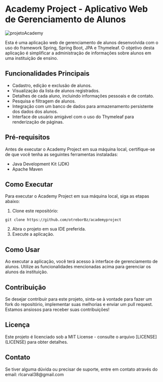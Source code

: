 <h1>Academy Project - Aplicativo Web de Gerenciamento de Alunos</h1>

![projetoAcademy](https://github.com/otreborBz/CRUD-Java/assets/116233666/33a8d412-a48d-42db-9b49-0ec07edf21b1)


<p>Esta é uma aplicação web de gerenciamento de alunos desenvolvida com o uso do framework Spring, Spring Boot, JPA e Thymeleaf. O objetivo desta aplicação é simplificar a administração de informações sobre alunos em uma instituição de ensino.</p>

<h2>Funcionalidades Principais</h2>

<ul>
    <li>Cadastro, edição e exclusão de alunos.</li>
    <li>Visualização da lista de alunos registrados.</li>
    <li>Detalhes de cada aluno, incluindo informações pessoais e de contato.</li>
    <li>Pesquisa e filtragem de alunos.</li>
    <li>Integração com um banco de dados para armazenamento persistente dos dados dos alunos.</li>
    <li>Interface de usuário amigável com o uso do Thymeleaf para renderização de páginas.</li>
</ul>

<h2>Pré-requisitos</h2>

<p>Antes de executar o Academy Project em sua máquina local, certifique-se de que você tenha as seguintes ferramentas instaladas:</p>

<ul>
    <li>Java Development Kit (JDK)</li>
    <li>Apache Maven</li>
</ul>

<h2>Como Executar</h2>

<p>Para executar o Academy Project em sua máquina local, siga as etapas abaixo:</p>

<ol>
    <li>Clone este repositório:</li>
</ol>

<pre><code>git clone https://github.com/otreborBz/academyproject</code></pre>

<ol start="2">
    <li>Abra o projeto em sua IDE preferida.</li>
    <li>Execute a aplicação.</li>
</ol>

<h2>Como Usar</h2>

<p>Ao executar a aplicação, você terá acesso à interface de gerenciamento de alunos. Utilize as funcionalidades mencionadas acima para gerenciar os alunos da instituição.</p>

<h2>Contribuição</h2>

<p>Se desejar contribuir para este projeto, sinta-se à vontade para fazer um fork do repositório, implementar suas melhorias e enviar um pull request. Estamos ansiosos para receber suas contribuições!</p>

<h2>Licença</h2>

<p>Este projeto é licenciado sob a MIT License - consulte o arquivo [LICENSE](LICENSE) para obter detalhes.</p>

<h2>Contato</h2>

<p>Se tiver alguma dúvida ou precisar de suporte, entre em contato através do email: rlcarval38@gmail.com</p>

